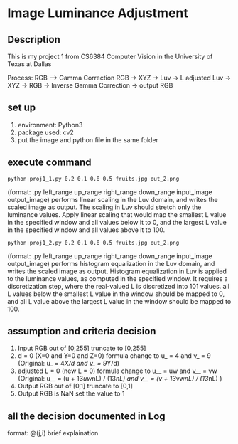 # Image Luminance Adjustment

## Description
This is my project 1 from CS6384 Computer Vision in the University of Texas at Dallas

Process: 
RGB —> Gamma Correction RGB -> XYZ -> Luv -> L adjusted Luv -> XYZ -> RGB -> Inverse Gamma Correction -> output RGB

## set up
1. environment: Python3
2. package used: cv2
3. put the image and python file in the same folder

## execute command
```
python proj1_1.py 0.2 0.1 0.8 0.5 fruits.jpg out_2.png
```
(format: .py left_range up_range right_range down_range input_image output_image)
performs linear scaling in the Luv domain, and writes the scaled image as output. The scaling in Luv should stretch only the luminance values. Apply linear scaling that would map the smallest L value in the specified window and all values below it
to 0, and the largest L value in the specified window and all values above it to 100.
```
python proj1_2.py 0.2 0.1 0.8 0.5 fruits.jpg out_2.png
```
(format: .py left_range up_range right_range down_range input_image output_image)
performs histogram equalization in the Luv domain, and writes the scaled image as output. Histogram equalization in Luv is applied to the luminance values, as computed in the specified window. It requires a discretization step, where the real-valued L is discretized
into 101 values. all L values below the smallest L value in the window should be mapped to 0, and all L value above the largest L value in the window should be mapped to 100.

## assumption and criteria decision
1. Input RGB out of [0,255]
truncate to [0,255]
2. d = 0 (X=0 and Y=0 and Z=0)
formula change to u_ = 4 and v_ = 9 (Original: u_ = 4*X/d and v_ = 9*Y/d)
3. adjusted L = 0 (new L = 0)
formula change to u__ = uw and v__ = vw (Original: u__ = (u + 13*uw*nL) / (13*nL) and v__ = (v + 13*vw*nL) / (13*nL)  )
4. Output RGB out of [0,1]
truncate to [0,1]
5. Output RGB is NaN
set the value to 1

## all the decision documented in Log
format: @(j,i) brief explaination



